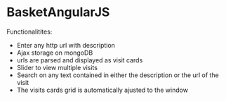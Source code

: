 BasketAngularJS
===============

Functionalitites:
- Enter any http url with description
- Ajax storage on mongoDB
- urls are parsed and displayed as visit cards
- Slider to view multiple visits
- Search on any text contained in either the description or the url of the visit
- The visits cards grid is automatically ajusted to the window
